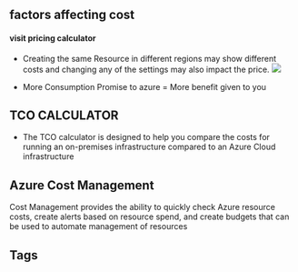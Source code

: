 ## factors affecting cost

#### visit pricing calculator 
- Creating the same Resource in different regions may show different costs and changing any of the settings may also impact the price.
![](https://docs.microsoft.com/en-gb/learn/wwl-azure/describe-cost-management-azure/media/virtual-machine-settings-519925fc.png)

- More Consumption Promise to azure = More benefit given to you

## TCO CALCULATOR
- The TCO calculator is designed to help you compare the costs for running an on-premises infrastructure compared to an Azure Cloud infrastructure

## Azure Cost Management
Cost Management provides the ability to quickly check Azure resource costs, create alerts based on resource spend, and create budgets that can be used to automate management of resources

## Tags 
